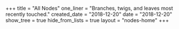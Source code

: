 +++
title = "All Nodes"
one_liner = "Branches, twigs, and leaves most recently touched."
created_date = "2018-12-20"
date = "2018-12-20"
show_tree = true
hide_from_lists = true
layout = "nodes-home"
+++

